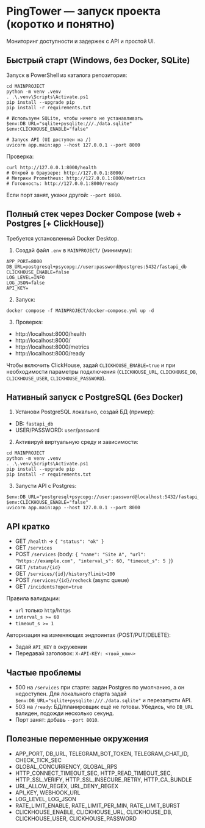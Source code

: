 # PingTower — запуск проекта (коротко и понятно)

Мониторинг доступности и задержек с API и простой UI.

## Быстрый старт (Windows, без Docker, SQLite)

Запуск в PowerShell из каталога репозитория:

```
cd MAINPROJECT
python -m venv .venv
. .\.venv\Scripts\Activate.ps1
pip install --upgrade pip
pip install -r requirements.txt

# Используем SQLite, чтобы ничего не устанавливать
$env:DB_URL="sqlite+pysqlite:///./data.sqlite"
$env:CLICKHOUSE_ENABLE="false"

# Запуск API (UI доступен на /)
uvicorn app.main:app --host 127.0.0.1 --port 8000
```

Проверка:

```
curl http://127.0.0.1:8000/health
# Открой в браузере: http://127.0.0.1:8000/
# Метрики Prometheus: http://127.0.0.1:8000/metrics
# Готовность: http://127.0.0.1:8000/ready
```

Если порт занят, укажи другой: `--port 8010`.

## Полный стек через Docker Compose (web + Postgres [+ ClickHouse])

Требуется установленный Docker Desktop.

1) Создай файл `.env` в `MAINPROJECT/` (минимум):
```
APP_PORT=8000
DB_URL=postgresql+psycopg://user:password@postgres:5432/fastapi_db
CLICKHOUSE_ENABLE=false
LOG_LEVEL=INFO
LOG_JSON=false
API_KEY=
```
2) Запуск:
```
docker compose -f MAINPROJECT/docker-compose.yml up -d
```
3) Проверка:
- http://localhost:8000/health
- http://localhost:8000/
- http://localhost:8000/metrics
- http://localhost:8000/ready

Чтобы включить ClickHouse, задай `CLICKHOUSE_ENABLE=true` и при необходимости параметры подключения (`CLICKHOUSE_URL`, `CLICKHOUSE_DB`, `CLICKHOUSE_USER`, `CLICKHOUSE_PASSWORD`).

## Нативный запуск с PostgreSQL (без Docker)

1) Установи PostgreSQL локально, создай БД (пример):
- DB: `fastapi_db`
- USER/PASSWORD: `user`/`password`

2) Активируй виртуальную среду и зависимости:
```
cd MAINPROJECT
python -m venv .venv
. .\.venv\Scripts\Activate.ps1
pip install --upgrade pip
pip install -r requirements.txt
```

3) Запусти API с Postgres:
```
$env:DB_URL="postgresql+psycopg://user:password@localhost:5432/fastapi_db"
$env:CLICKHOUSE_ENABLE="false"
uvicorn app.main:app --host 127.0.0.1 --port 8000
```

## API кратко

- GET `/health` → `{ "status": "ok" }`
- GET `/services`
- POST `/services` (body: `{ "name": "Site A", "url": "https://example.com", "interval_s": 60, "timeout_s": 5 }`)
- GET `/status/{id}`
- GET `/services/{id}/history?limit=100`
- POST `/services/{id}/recheck` (async queue)
- GET `/incidents?open=true`

Правила валидации:
- `url` только `http`/`https`
- `interval_s >= 60`
- `timeout_s >= 1`

Авторизация на изменяющих эндпоинтах (POST/PUT/DELETE):
- Задай `API_KEY` в окружении
- Передавай заголовок: `X-API-KEY: <твой_ключ>`

## Частые проблемы

- 500 на `/services` при старте: задан Postgres по умолчанию, а он недоступен. Для локального старта задай
  `$env:DB_URL="sqlite+pysqlite:///./data.sqlite"` и перезапусти API.
- 503 на `/ready`: БД/планировщик ещё не готовы. Убедись, что `DB_URL` валиден, подожди несколько секунд.
- Порт занят: добавь `--port 8010`.

## Полезные переменные окружения

- APP_PORT, DB_URL, TELEGRAM_BOT_TOKEN, TELEGRAM_CHAT_ID, CHECK_TICK_SEC
- GLOBAL_CONCURRENCY, GLOBAL_RPS
- HTTP_CONNECT_TIMEOUT_SEC, HTTP_READ_TIMEOUT_SEC, HTTP_SSL_VERIFY, HTTP_SSL_INSECURE_RETRY, HTTP_CA_BUNDLE
- URL_ALLOW_REGEX, URL_DENY_REGEX
- API_KEY, WEBHOOK_URL
- LOG_LEVEL, LOG_JSON
- RATE_LIMIT_ENABLE, RATE_LIMIT_PER_MIN, RATE_LIMIT_BURST
- CLICKHOUSE_ENABLE, CLICKHOUSE_URL, CLICKHOUSE_DB, CLICKHOUSE_USER, CLICKHOUSE_PASSWORD 